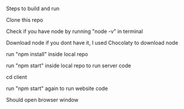 Steps to build and run

Clone this repo

Check if you have node by running "node -v" in terminal

Download node if you dont have it, I used Chocolaty to download node

run "npm install" inside local repo

run "npm start" inside local repo to run server code

cd client

run "npm start" again to run website code

Should open browser window

